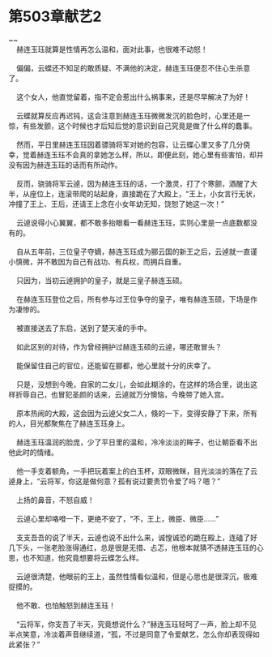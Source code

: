 # 第503章献艺2
~~<br>&nbsp;&nbsp;&nbsp;&nbsp;赫连玉珏就算是性情再怎么温和，面对此事，也很难不动怒！<br><br>&nbsp;&nbsp;&nbsp;&nbsp;偏偏，云蝶还不知足的敢质疑、不满他的决定，赫连玉珏便忍不住心生杀意了。<br><br>&nbsp;&nbsp;&nbsp;&nbsp;这个女人，他直觉留着，指不定会惹出什么祸事来，还是尽早解决了为好！<br><br>&nbsp;&nbsp;&nbsp;&nbsp;云蝶就算反应再迟钝，这会注意到赫连玉珏微微发沉的脸色时，心里还是一惊，有些发颤，这个时候也才后知后觉的意识到自己究竟是做了什么样的蠢事。<br><br>&nbsp;&nbsp;&nbsp;&nbsp;然而，平日里赫连玉珏因着骠骑将军对她的包容，让云蝶心里又多了几分侥幸，觉着赫连玉珏不会真的拿她怎么样，所以，即便此刻，她心里有些害怕，却并没有因为赫连玉珏的话而有所动作。<br><br>&nbsp;&nbsp;&nbsp;&nbsp;反而，骁骑将军云逴，因为赫连玉珏的话，一个激灵，打了个寒颤，酒醒了大半，从座位上，连滚带爬的站起身，直接跪在了大殿上，“王上，小女言行无状，冲撞了王上、王后，还请王上念在小女年幼无知，饶恕了她这一次！”<br><br>&nbsp;&nbsp;&nbsp;&nbsp;云逴说得小心翼翼，都不敢多抬眼看一看赫连玉珏，实则心里是一点底数都没有的。<br><br>&nbsp;&nbsp;&nbsp;&nbsp;自从五年前，三位皇子夺嫡，赫连玉珏成为郦云国的新王之后，云逴就一直谨小慎微，并不敢因为自己有战功、有兵权，而拥兵自重。<br><br>&nbsp;&nbsp;&nbsp;&nbsp;只因为，当初云逴拥护的皇子，就是三皇子赫连玉硕。<br><br>&nbsp;&nbsp;&nbsp;&nbsp;在赫连玉珏登位之后，所有参与过王位争夺的皇子，唯有赫连玉硕，下场是作为凄惨的。<br><br>&nbsp;&nbsp;&nbsp;&nbsp;被直接送去了东启，送到了楚天凌的手中。<br><br>&nbsp;&nbsp;&nbsp;&nbsp;如此区别的对待，作为曾经拥护过赫连玉硕的云逴，哪还敢冒头？<br><br>&nbsp;&nbsp;&nbsp;&nbsp;能保留住自己的官位，还能留在郦都，他心里就十分的庆幸了。<br><br>&nbsp;&nbsp;&nbsp;&nbsp;只是，没想到今晚，自家的二女儿，会如此糊涂的，在这样的场合里，说出这样折辱自己，也冒犯圣颜的话来，云逴就万分懊恼，今晚带了她入宫。<br><br>&nbsp;&nbsp;&nbsp;&nbsp;原本热闹的大殿，这会因为云逴父女二人，倏的一下，变得安静了下来，所有的人，目光都聚焦在了赫连玉珏身上。<br><br>&nbsp;&nbsp;&nbsp;&nbsp;赫连玉珏温润的脸庞，少了平日里的温和，冷冷淡淡的眸子，也让朝臣看不出他此时的情绪。<br><br>&nbsp;&nbsp;&nbsp;&nbsp;他一手支着额角，一手把玩着案上的白玉杯，双眼微眯，目光淡淡的落在了云逴身上，“云将军，你这是做何意？孤有说过要责罚令爱了吗？嗯？”<br><br>&nbsp;&nbsp;&nbsp;&nbsp;上扬的鼻音，不怒自威！<br><br>&nbsp;&nbsp;&nbsp;&nbsp;云逴心里却咯噔一下，更绝不安了，“不，王上，微臣、微臣……”<br><br>&nbsp;&nbsp;&nbsp;&nbsp;支支吾吾的说了半天，云逴也说不出什么来，诚惶诚恐的跪在殿上，连磕了好几下头，一张老脸涨得通红，总是很是无措、忐忑，他根本就猜不透赫连玉珏的心思，也不知道，他究竟想要将云蝶怎么样。<br><br>&nbsp;&nbsp;&nbsp;&nbsp;云逴很清楚，他眼前的王上，虽然性情看似温和，但是心思也是很深沉，极难捉摸的。<br><br>&nbsp;&nbsp;&nbsp;&nbsp;他不敢、也怕触怒到赫连玉珏！<br><br>&nbsp;&nbsp;&nbsp;&nbsp;“云将军，你支吾了半天，究竟想说什么？”赫连玉珏轻呵了一声，脸上却不见半点笑意，冷淡着声音继续道，“孤，不过是同意了令爱献艺，怎么你却表现得如此紧张？”<br><br>
                    

<script>_fwqdsqadxfw()</script>
<div><script>_dfwf1dw();</script></div>
<div><script>_dfwf1agdw();</script></div>
                